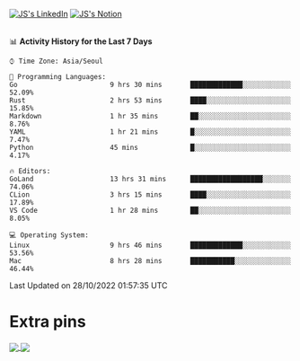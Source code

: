 
[![JS's LinkedIn](https://img.shields.io/badge/LinkedIn-blue?style=for-the-badge&logo=linkedin)](https://www.linkedin.com/in/jaeseung-lee-5a2a32139/) 
[![JS's Notion](https://img.shields.io/badge/Notion-black?style=for-the-badge&logo=notion)](https://bit.ly/ljswiki1) <br><br>
<!-- ![JS's GitHub stats](https://github-readme-stats-lemon-five.vercel.app/api?username=tkxkd0159&hide=contribs,prs,stars,issues&show_icons=true&theme=react&include_all_commits=true)   -->
<!-- ![Top Langs](https://github-readme-stats-lemon-five.vercel.app/api/top-langs/?username=tkxkd0159&layout=compact&hide=jupyter%20notebook,scss,html,css&langs_count=10)  -->


<!--START_SECTION:waka-->
📊 **Activity History for the Last 7 Days** 

```text
⌚︎ Time Zone: Asia/Seoul

💬 Programming Languages: 
Go                       9 hrs 30 mins       █████████████░░░░░░░░░░░░   52.09% 
Rust                     2 hrs 53 mins       ████░░░░░░░░░░░░░░░░░░░░░   15.85% 
Markdown                 1 hr 35 mins        ██░░░░░░░░░░░░░░░░░░░░░░░   8.76% 
YAML                     1 hr 21 mins        █░░░░░░░░░░░░░░░░░░░░░░░░   7.47% 
Python                   45 mins             █░░░░░░░░░░░░░░░░░░░░░░░░   4.17%

🔥 Editors: 
GoLand                   13 hrs 31 mins      ██████████████████░░░░░░░   74.06% 
CLion                    3 hrs 15 mins       ████░░░░░░░░░░░░░░░░░░░░░   17.89% 
VS Code                  1 hr 28 mins        ██░░░░░░░░░░░░░░░░░░░░░░░   8.05%

💻 Operating System: 
Linux                    9 hrs 46 mins       █████████████░░░░░░░░░░░░   53.56% 
Mac                      8 hrs 28 mins       ███████████░░░░░░░░░░░░░░   46.44%

```


 Last Updated on 28/10/2022 01:57:35 UTC
<!--END_SECTION:waka-->

# Extra pins
<a href="https://github.com/tkxkd0159/tkxkd0159.github.io">
  <img align="center" src="https://github-readme-stats-lemon-five.vercel.app/api/pin/?username=tkxkd0159&repo=nft-card-game&theme=react" />
</a>
<a href="https://github.com/tkxkd0159/dsalgo">
  <img align="center" src="https://github-readme-stats-lemon-five.vercel.app/api/pin/?username=tkxkd0159&repo=dsalgo&theme=react" />
</a>

<!---
- 🔭 I’m currently working on ...
- 🌱 I’m currently learning blockchain and distributed network
- 👯 I’m looking to collaborate on ...
- 🤔 I’m looking for help with ...
- 💬 Ask me about ...
- 📫 How to reach me: ...
- 😄 Pronouns: ...
- ⚡ Fun fact: ...
-->
